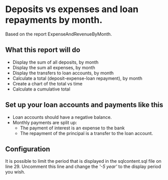Deposits vs expenses and loan repayments by month.
======
Based on the report ExpenseAndRevenueByMonth.

What this report will do
------
* Display the sum of all deposits, by month
* Display the sum all expenses, by month
* Display the transfers to loan accounts, by month
* Calculate a total (deposit-expense-loan repayment), by month
* Create a chart of the total vs time
* Calculate a cumulative total

Set up your loan accounts and payments like this
------
* Loan accounts should have a negative balance.
* Monthly payments are split up:
  * The payment of interest is an expense to the bank
  * The repayment of the principal is a transfer to the loan account.

Configuration
------
It is possible to limit the period that is displayed in the sqlcontent.sql file on line 29.
Uncomment this line and change the *'-5 year'* to the display period you wish.
